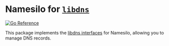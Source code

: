 Namesilo for [`libdns`](https://github.com/libdns/libdns)
=======================

[![Go Reference](https://pkg.go.dev/badge/test.svg)](https://pkg.go.dev/github.com/crakkhead/libdns-namesilo)

This package implements the [libdns interfaces](https://github.com/libdns/libdns) for Namesilo, allowing you to manage DNS records.
